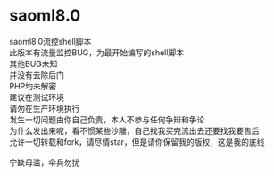 # saoml8.0
saoml8.0流控shell脚本<br>
此版本有流量监控BUG，为最开始编写的shell脚本<br>
其他BUG未知<br>
并没有去除后门<br>
PHP均未解密<br>
建议在测试环境<br>
请勿在生产环境执行<br>
发生一切问题由你自己负责，本人不参与任何争辩和争论<br>
为什么发出来呢，看不惯某些沙雕，自己找我买完流出去还要找我要售后<br>
允许一切转载和fork，请尽情star，但是请你保留我的版权，这是我的底线<br>
<br>
宁缺毋滥，伞兵勿扰<br>
